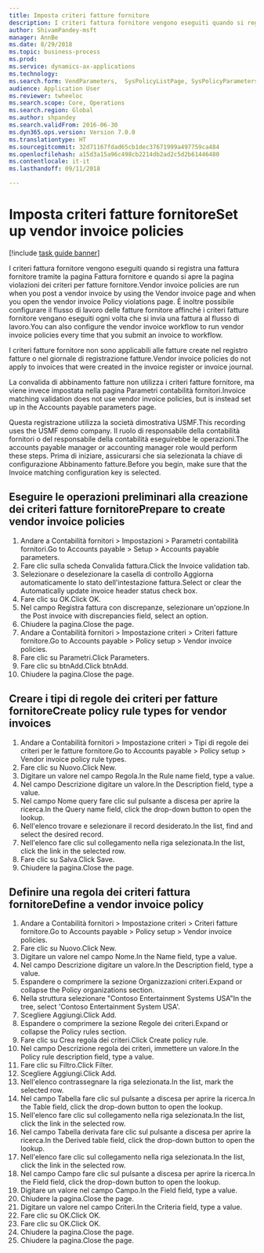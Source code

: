 ```yaml
--- 
title: Imposta criteri fatture fornitore
description: I criteri fattura fornitore vengono eseguiti quando si registra una fattura fornitore tramite la pagina Fattura fornitore e quando si apre la pagina violazioni dei criteri per fatture fornitore.
author: ShivamPandey-msft
manager: AnnBe
ms.date: 8/29/2018
ms.topic: business-process
ms.prod: 
ms.service: dynamics-ax-applications
ms.technology: 
ms.search.form: VendParameters,  SysPolicyListPage, SysPolicyParameters, SysPolicySourceDocumentRuleType, SysPolicy, SysPolicySourceDocumentRule, SysQueryForm, SysQueryTableLookUp, SysQueryPrefixLookUp, SysQueryFieldLookUp
audience: Application User
ms.reviewer: twheeloc
ms.search.scope: Core, Operations
ms.search.region: Global
ms.author: shpandey
ms.search.validFrom: 2016-06-30
ms.dyn365.ops.version: Version 7.0.0
ms.translationtype: HT
ms.sourcegitcommit: 32d71167fdad65cb1dec37671999a497759ca484
ms.openlocfilehash: a15d3a15a96c498cb2214db2ad2c5d2b61446480
ms.contentlocale: it-it
ms.lasthandoff: 09/11/2018

---
```

# <a name="set-up-vendor-invoice-policies"></a><span data-ttu-id="10772-103">Imposta criteri fatture fornitore</span><span class="sxs-lookup"><span data-stu-id="10772-103">Set up vendor invoice policies</span></span>

[!include [task guide banner](../../includes/task-guide-banner.md)]

<span data-ttu-id="10772-104">I criteri fattura fornitore vengono eseguiti quando si registra una fattura fornitore tramite la pagina Fattura fornitore e quando si apre la pagina violazioni dei criteri per fatture fornitore.</span><span class="sxs-lookup"><span data-stu-id="10772-104">Vendor invoice policies are run when you post a vendor invoice by using the Vendor invoice page and when you open the vendor invoice Policy violations page.</span></span> <span data-ttu-id="10772-105">È inoltre possibile configurare il flusso di lavoro delle fatture fornitore affinché i criteri fatture fornitore vengano eseguiti ogni volta che si invia una fattura al flusso di lavoro.</span><span class="sxs-lookup"><span data-stu-id="10772-105">You can also configure the vendor invoice workflow to run vendor invoice policies every time that you submit an invoice to workflow.</span></span> 

<span data-ttu-id="10772-106">I criteri fatture fornitore non sono applicabili alle fatture create nel registro fatture o nel giornale di registrazione fatture.</span><span class="sxs-lookup"><span data-stu-id="10772-106">Vendor invoice policies do not apply to invoices that were created in the invoice register or invoice journal.</span></span> 

<span data-ttu-id="10772-107">La convalida di abbinamento fatture non utilizza i criteri fatture fornitore, ma viene invece impostata nella pagina Parametri contabilità fornitori.</span><span class="sxs-lookup"><span data-stu-id="10772-107">Invoice matching validation does not use vendor invoice policies, but is instead set up in the Accounts payable parameters page.</span></span>

<span data-ttu-id="10772-108">Questa registrazione utilizza la società dimostrativa USMF.</span><span class="sxs-lookup"><span data-stu-id="10772-108">This recording uses the USMF demo company.</span></span> <span data-ttu-id="10772-109">Il ruolo di responsabile della contabilità fornitori o del responsabile della contabilità eseguirebbe le operazioni.</span><span class="sxs-lookup"><span data-stu-id="10772-109">The accounts payable manager or accounting manager role would perform these steps.</span></span> <span data-ttu-id="10772-110">Prima di iniziare, assicurarsi che sia selezionata la chiave di configurazione Abbinamento fatture.</span><span class="sxs-lookup"><span data-stu-id="10772-110">Before you begin, make sure that the Invoice matching configuration key is selected.</span></span>


## <a name="prepare-to-create-vendor-invoice-policies"></a><span data-ttu-id="10772-111">Eseguire le operazioni preliminari alla creazione dei criteri fatture fornitore</span><span class="sxs-lookup"><span data-stu-id="10772-111">Prepare to create vendor invoice policies</span></span>
1. <span data-ttu-id="10772-112">Andare a Contabilità fornitori > Impostazioni > Parametri contabilità fornitori.</span><span class="sxs-lookup"><span data-stu-id="10772-112">Go to Accounts payable > Setup > Accounts payable parameters.</span></span>
2. <span data-ttu-id="10772-113">Fare clic sulla scheda Convalida fattura.</span><span class="sxs-lookup"><span data-stu-id="10772-113">Click the Invoice validation tab.</span></span>
3. <span data-ttu-id="10772-114">Selezionare o deselezionare la casella di controllo Aggiorna automaticamente lo stato dell'intestazione fattura.</span><span class="sxs-lookup"><span data-stu-id="10772-114">Select or clear the Automatically update invoice header status check box.</span></span>
4. <span data-ttu-id="10772-115">Fare clic su OK.</span><span class="sxs-lookup"><span data-stu-id="10772-115">Click OK.</span></span>
5. <span data-ttu-id="10772-116">Nel campo Registra fattura con discrepanze, selezionare un'opzione.</span><span class="sxs-lookup"><span data-stu-id="10772-116">In the Post invoice with discrepancies field, select an option.</span></span>
6. <span data-ttu-id="10772-117">Chiudere la pagina.</span><span class="sxs-lookup"><span data-stu-id="10772-117">Close the page.</span></span>
7. <span data-ttu-id="10772-118">Andare a Contabilità fornitori > Impostazione criteri > Criteri fatture fornitore.</span><span class="sxs-lookup"><span data-stu-id="10772-118">Go to Accounts payable > Policy setup > Vendor invoice policies.</span></span>
8. <span data-ttu-id="10772-119">Fare clic su Parametri.</span><span class="sxs-lookup"><span data-stu-id="10772-119">Click Parameters.</span></span>
9. <span data-ttu-id="10772-120">Fare clic su btnAdd.</span><span class="sxs-lookup"><span data-stu-id="10772-120">Click btnAdd.</span></span>
10. <span data-ttu-id="10772-121">Chiudere la pagina.</span><span class="sxs-lookup"><span data-stu-id="10772-121">Close the page.</span></span>

## <a name="create-policy-rule-types-for-vendor-invoices"></a><span data-ttu-id="10772-122">Creare i tipi di regole dei criteri per fatture fornitore</span><span class="sxs-lookup"><span data-stu-id="10772-122">Create policy rule types for vendor invoices</span></span>
1. <span data-ttu-id="10772-123">Andare a Contabilità fornitori > Impostazione criteri > Tipi di regole dei criteri per le fatture fornitore.</span><span class="sxs-lookup"><span data-stu-id="10772-123">Go to Accounts payable > Policy setup > Vendor invoice policy rule types.</span></span>
2. <span data-ttu-id="10772-124">Fare clic su Nuovo.</span><span class="sxs-lookup"><span data-stu-id="10772-124">Click New.</span></span>
3. <span data-ttu-id="10772-125">Digitare un valore nel campo Regola.</span><span class="sxs-lookup"><span data-stu-id="10772-125">In the Rule name field, type a value.</span></span>
4. <span data-ttu-id="10772-126">Nel campo Descrizione digitare un valore.</span><span class="sxs-lookup"><span data-stu-id="10772-126">In the Description field, type a value.</span></span>
5. <span data-ttu-id="10772-127">Nel campo Nome query fare clic sul pulsante a discesa per aprire la ricerca.</span><span class="sxs-lookup"><span data-stu-id="10772-127">In the Query name field, click the drop-down button to open the lookup.</span></span>
6. <span data-ttu-id="10772-128">Nell'elenco trovare e selezionare il record desiderato.</span><span class="sxs-lookup"><span data-stu-id="10772-128">In the list, find and select the desired record.</span></span>
7. <span data-ttu-id="10772-129">Nell'elenco fare clic sul collegamento nella riga selezionata.</span><span class="sxs-lookup"><span data-stu-id="10772-129">In the list, click the link in the selected row.</span></span>
8. <span data-ttu-id="10772-130">Fare clic su Salva.</span><span class="sxs-lookup"><span data-stu-id="10772-130">Click Save.</span></span>
9. <span data-ttu-id="10772-131">Chiudere la pagina.</span><span class="sxs-lookup"><span data-stu-id="10772-131">Close the page.</span></span>

## <a name="define-a-vendor-invoice-policy"></a><span data-ttu-id="10772-132">Definire una regola dei criteri fattura fornitore</span><span class="sxs-lookup"><span data-stu-id="10772-132">Define a vendor invoice policy</span></span>
1. <span data-ttu-id="10772-133">Andare a Contabilità fornitori > Impostazione criteri > Criteri fatture fornitore.</span><span class="sxs-lookup"><span data-stu-id="10772-133">Go to Accounts payable > Policy setup > Vendor invoice policies.</span></span>
2. <span data-ttu-id="10772-134">Fare clic su Nuovo.</span><span class="sxs-lookup"><span data-stu-id="10772-134">Click New.</span></span>
3. <span data-ttu-id="10772-135">Digitare un valore nel campo Nome.</span><span class="sxs-lookup"><span data-stu-id="10772-135">In the Name field, type a value.</span></span>
4. <span data-ttu-id="10772-136">Nel campo Descrizione digitare un valore.</span><span class="sxs-lookup"><span data-stu-id="10772-136">In the Description field, type a value.</span></span>
5. <span data-ttu-id="10772-137">Espandere o comprimere la sezione Organizzazioni criteri.</span><span class="sxs-lookup"><span data-stu-id="10772-137">Expand or collapse the Policy organizations section.</span></span>
6. <span data-ttu-id="10772-138">Nella struttura selezionare "Contoso Entertainment Systems USA"</span><span class="sxs-lookup"><span data-stu-id="10772-138">In the tree, select 'Contoso Entertainment System USA'.</span></span>
7. <span data-ttu-id="10772-139">Scegliere Aggiungi.</span><span class="sxs-lookup"><span data-stu-id="10772-139">Click Add.</span></span>
8. <span data-ttu-id="10772-140">Espandere o comprimere la sezione Regole dei criteri.</span><span class="sxs-lookup"><span data-stu-id="10772-140">Expand or collapse the Policy rules section.</span></span>
9. <span data-ttu-id="10772-141">Fare clic su Crea regola dei criteri.</span><span class="sxs-lookup"><span data-stu-id="10772-141">Click Create policy rule.</span></span>
10. <span data-ttu-id="10772-142">Nel campo Descrizione regola dei criteri, immettere un valore.</span><span class="sxs-lookup"><span data-stu-id="10772-142">In the Policy rule description field, type a value.</span></span>
11. <span data-ttu-id="10772-143">Fare clic su Filtro.</span><span class="sxs-lookup"><span data-stu-id="10772-143">Click Filter.</span></span>
12. <span data-ttu-id="10772-144">Scegliere Aggiungi.</span><span class="sxs-lookup"><span data-stu-id="10772-144">Click Add.</span></span>
13. <span data-ttu-id="10772-145">Nell'elenco contrassegnare la riga selezionata.</span><span class="sxs-lookup"><span data-stu-id="10772-145">In the list, mark the selected row.</span></span>
14. <span data-ttu-id="10772-146">Nel campo Tabella fare clic sul pulsante a discesa per aprire la ricerca.</span><span class="sxs-lookup"><span data-stu-id="10772-146">In the Table field, click the drop-down button to open the lookup.</span></span>
15. <span data-ttu-id="10772-147">Nell'elenco fare clic sul collegamento nella riga selezionata.</span><span class="sxs-lookup"><span data-stu-id="10772-147">In the list, click the link in the selected row.</span></span>
16. <span data-ttu-id="10772-148">Nel campo Tabella derivata fare clic sul pulsante a discesa per aprire la ricerca.</span><span class="sxs-lookup"><span data-stu-id="10772-148">In the Derived table field, click the drop-down button to open the lookup.</span></span>
17. <span data-ttu-id="10772-149">Nell'elenco fare clic sul collegamento nella riga selezionata.</span><span class="sxs-lookup"><span data-stu-id="10772-149">In the list, click the link in the selected row.</span></span>
18. <span data-ttu-id="10772-150">Nel campo Campo fare clic sul pulsante a discesa per aprire la ricerca.</span><span class="sxs-lookup"><span data-stu-id="10772-150">In the Field field, click the drop-down button to open the lookup.</span></span>
19. <span data-ttu-id="10772-151">Digitare un valore nel campo Campo.</span><span class="sxs-lookup"><span data-stu-id="10772-151">In the Field field, type a value.</span></span>
20. <span data-ttu-id="10772-152">Chiudere la pagina.</span><span class="sxs-lookup"><span data-stu-id="10772-152">Close the page.</span></span>
21. <span data-ttu-id="10772-153">Digitare un valore nel campo Criteri.</span><span class="sxs-lookup"><span data-stu-id="10772-153">In the Criteria field, type a value.</span></span>
22. <span data-ttu-id="10772-154">Fare clic su OK.</span><span class="sxs-lookup"><span data-stu-id="10772-154">Click OK.</span></span>
23. <span data-ttu-id="10772-155">Fare clic su OK.</span><span class="sxs-lookup"><span data-stu-id="10772-155">Click OK.</span></span>
24. <span data-ttu-id="10772-156">Chiudere la pagina.</span><span class="sxs-lookup"><span data-stu-id="10772-156">Close the page.</span></span>
25. <span data-ttu-id="10772-157">Chiudere la pagina.</span><span class="sxs-lookup"><span data-stu-id="10772-157">Close the page.</span></span>



